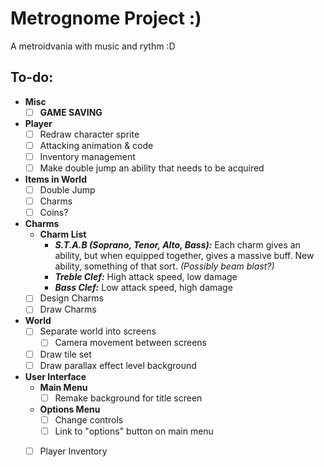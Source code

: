 # Metrognome Project :)
A metroidvania with music and rythm :D
## To-do:
- **Misc**
	- [ ] **GAME SAVING**
- **Player**
	- [ ] Redraw character sprite
	- [ ] Attacking animation & code
	- [ ] Inventory management
	- [ ] Make double jump an ability that needs to be acquired
- **Items in World**
	- [ ] Double Jump
	- [ ] Charms
	- [ ] Coins?
- **Charms**
	- **Charm List**
		- ***S.T.A.B (Soprano, Tenor, Alto, Bass):*** Each charm gives an ability, but when equipped
			together, gives a massive buff. New ability, something of that sort. *(Possibly beam blast?)*
		- ***Treble Clef:*** High attack speed, low damage
		- ***Bass Clef:*** Low attack speed, high damage
	- [ ] Design Charms
	- [ ] Draw Charms
- **World**
	- [ ] Separate world into screens
		- [ ] Camera movement between screens
	- [ ] Draw tile set
	- [ ] Draw parallax effect level background
- **User Interface**
	- **Main Menu**
		- [ ] Remake background for title screen
	- **Options Menu**
		- [ ] Change controls
		- [ ] Link to "options" button on main menu
	- [ ] Player Inventory

